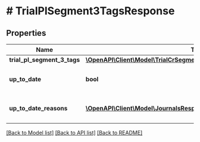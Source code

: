 # # TrialPlSegment3TagsResponse

## Properties

Name | Type | Description | Notes
------------ | ------------- | ------------- | -------------
**trial_pl_segment_3_tags** | [**\OpenAPI\Client\Model\TrialCrSegment3TagsResponseTrialCrSegment3Tags**](TrialCrSegment3TagsResponseTrialCrSegment3Tags.md) |  |
**up_to_date** | **bool** | 集計結果が最新かどうか |
**up_to_date_reasons** | [**\OpenAPI\Client\Model\JournalsResponseJournalsUpToDateReasons[]**](JournalsResponseJournalsUpToDateReasons.md) | 集計が最新でない場合の要因情報 | [optional]

[[Back to Model list]](../../README.md#models) [[Back to API list]](../../README.md#endpoints) [[Back to README]](../../README.md)
